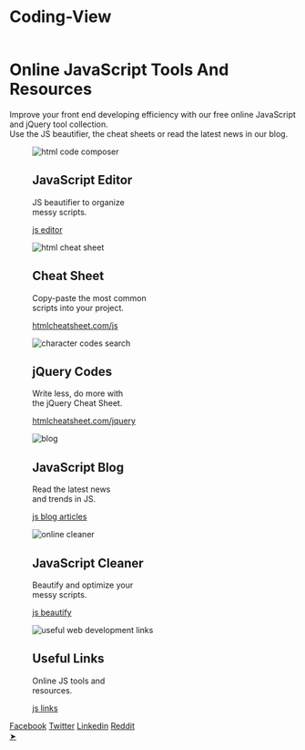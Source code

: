 # Coding-View

<!DOCTYPE HTML>
<html lang="en">
<head>
<meta charset="utf-8">
<meta http-equiv="x-ua-compatible" content="ie=edge">
<title>Free Online JavaScript (JS) Tools And Resources</title>
<link rel="canonical" href="https://html-css-js.com/js/">
<meta name="description" content="Improve your front end developing efficiency with our free online JavaScript and jQuery tool collection. Use the JS beautifier, the cheat sheets or ...">
<meta name="keywords" content="javascript,js">
<meta property="og:title" content="HTML CSS JavaScript">
<meta property="og:description" content="Improve your front end developing efficiency with our free online JavaScript and jQuery tool collection. Use the JS beautifier, the cheat sheets or ...">
<meta property="og:url" content="https://html-css-js.com/js/">
<meta property="og:image" content="https://html-css-js.com/images/og.jpg">
<meta property="og:type" content="website">
<meta name="viewport" content="width=device-width, initial-scale=1">
<link rel="icon" type="image/png" href="/favicon.ico">
<link href="/assets/jq/ui/jquery-ui.min.css" rel="stylesheet">
<script src="/assets/jq/jq.js"></script>
<script src="/assets/jq/ui/jquery-ui.min.js"></script>
<script src="/html-css-js.js"></script>
<link rel="stylesheet" href="/html-css-js.css">
<script async=true>!function(){var o,e=window.location.hostname,t=document.createElement("script"),n=document.getElementsByTagName("script")[0],e="https://cmp.inmobi.com".concat("/choice/","xncav4ssEzwLp","/",e,"/choice.js?tag_version=V3"),p=0;t.async=!0,t.type="text/javascript",t.src=e,n.parentNode.insertBefore(t,n),function(){for(var e,a="__tcfapiLocator",n=[],s=window;s;){try{if(s.frames[a]){e=s;break}}catch(e){}if(s===window.top)break;s=s.parent}e||(!function e(){var t,n=s.document,p=!!s.frames[a];return p||(n.body?((t=n.createElement("iframe")).style.cssText="display:none",t.name=a,n.body.appendChild(t)):setTimeout(e,5)),!p}(),s.__tcfapi=function(){var e,t=arguments;if(!t.length)return n;"setGdprApplies"===t[0]?3<t.length&&2===t[2]&&"boolean"==typeof t[3]&&(e=t[3],"function"==typeof t[2]&&t[2]("set",!0)):"ping"===t[0]?(e={gdprApplies:e,cmpLoaded:!1,cmpStatus:"stub"},"function"==typeof t[2]&&t[2](e)):("init"===t[0]&&"object"==typeof t[3]&&(t[3]=Object.assign(t[3],{tag_version:"V3"})),n.push(t))},s.addEventListener("message",function(n){var p="string"==typeof n.data,e={};try{e=p?JSON.parse(n.data):n.data}catch(e){}var a=e.__tcfapiCall;a&&window.__tcfapi(a.command,a.version,function(e,t){t={__tcfapiReturn:{returnValue:e,success:t,callId:a.callId}};p&&(t=JSON.stringify(t)),n&&n.source&&n.source.postMessage&&n.source.postMessage(t,"*")},a.parameter)},!1))}(),o=["2:tcfeuv2","6:uspv1","7:usnatv1","8:usca","9:usvav1","10:uscov1","11:usutv1","12:usctv1"],window.__gpp_addFrame=function(e){var t;window.frames[e]||(document.body?((t=document.createElement("iframe")).style.cssText="display:none",t.name=e,document.body.appendChild(t)):window.setTimeout(window.__gpp_addFrame,10,e))},window.__gpp_stub=function(){var e=arguments;if(__gpp.queue=__gpp.queue||[],__gpp.events=__gpp.events||[],!e.length||1==e.length&&"queue"==e[0])return __gpp.queue;if(1==e.length&&"events"==e[0])return __gpp.events;var t=e[0],n=1<e.length?e[1]:null,p=2<e.length?e[2]:null;if("ping"===t)n({gppVersion:"1.1",cmpStatus:"stub",cmpDisplayStatus:"hidden",signalStatus:"not ready",supportedAPIs:o,cmpId:10,sectionList:[],applicableSections:[-1],gppString:"",parsedSections:{}},!0);else if("addEventListener"===t){"lastId"in __gpp||(__gpp.lastId=0),__gpp.lastId++;var a=__gpp.lastId;__gpp.events.push({id:a,callback:n,parameter:p}),n({eventName:"listenerRegistered",listenerId:a,data:!0,pingData:{gppVersion:"1.1",cmpStatus:"stub",cmpDisplayStatus:"hidden",signalStatus:"not ready",supportedAPIs:o,cmpId:10,sectionList:[],applicableSections:[-1],gppString:"",parsedSections:{}}},!0)}else if("removeEventListener"===t){for(var s=!1,i=0;i<__gpp.events.length;i++)if(__gpp.events[i].id==p){__gpp.events.splice(i,1),s=!0;break}n({eventName:"listenerRemoved",listenerId:p,data:s,pingData:{gppVersion:"1.1",cmpStatus:"stub",cmpDisplayStatus:"hidden",signalStatus:"not ready",supportedAPIs:o,cmpId:10,sectionList:[],applicableSections:[-1],gppString:"",parsedSections:{}}},!0)}else"hasSection"===t?n(!1,!0):"getSection"===t||"getField"===t?n(null,!0):__gpp.queue.push([].slice.apply(e))},window.__gpp_msghandler=function(n){var p,a="string"==typeof n.data;try{var t=a?JSON.parse(n.data):n.data}catch(e){t=null}"object"==typeof t&&null!==t&&"__gppCall"in t&&(p=t.__gppCall,window.__gpp(p.command,function(e,t){t={__gppReturn:{returnValue:e,success:t,callId:p.callId}};n.source.postMessage(a?JSON.stringify(t):t,"*")},"parameter"in p?p.parameter:null,"version"in p?p.version:"1.1"))},"__gpp"in window&&"function"==typeof window.__gpp||(window.__gpp=window.__gpp_stub,window.addEventListener("message",window.__gpp_msghandler,!1),window.__gpp_addFrame("__gppLocator"));var a,s=function(){var e=arguments;typeof window.__uspapi!==s&&setTimeout(function(){void 0!==window.__uspapi&&window.__uspapi.apply(window.__uspapi,e)},500)};void 0===window.__uspapi&&(window.__uspapi=s,a=setInterval(function(){p++,window.__uspapi===s&&p<3?console.warn("USP is not accessible"):clearInterval(a)},6e3))}();</script>
</head>
	<body>
		<div class="pagewrap">
			<div id="tabContainer">
			</div>	
			<div class="reklamocska">
<iframe id="html-css-js.com_1200x300_billboard_responsive_1_DFP" frameborder="0" scrolling="no" marginheight="0" marginwidth="0" topmargin="0" leftmargin="0" width="1" height="1"></iframe><script>(function () {var size='970x250|300x250',adunit = 'html-css-js.com_1200x300_billboard_responsive_1_DFP',childNetworkId = '22366645410',xmlhttp = new XMLHttpRequest();xmlhttp.onreadystatechange = function(){if(xmlhttp.readyState==4 && xmlhttp.status==200){var iframe=document.getElementById(adunit).contentWindow.document;iframe.open();iframe.write(xmlhttp.responseText);iframe.close();}};var child=childNetworkId.trim()?','+childNetworkId.trim():'';xmlhttp.open("GET", 'https://pubads.g.doubleclick.net/gampad/adx?iu=/147246189'+child+'/'+adunit+'&sz='+encodeURI(size)+'&t=Placement_type%3Dserving&'+Date.now(), true);xmlhttp.send();})();</script>
			</div>
			<div class="mainContent">
			<h1 class="centered">Online JavaScript Tools And Resources</h1>
			<p class="headline">Improve your front end developing efficiency with our free online JavaScript and jQuery tool collection. <br />Use the JS beautifier, the cheat sheets or read the latest news in our blog.</p>
			<div class="hoverThumbGrid">
				<figure class="effect-sadie">
					<img src="/images/tiles/javascript-editor.jpg" alt="html code composer"/>
					<figcaption>
						<h2>JavaScript <span>Editor</span></h2>
						<p>JS beautifier to organize <br />messy scripts.</p>
						<a href="/js/editor/">js editor</a>
					</figcaption>
				</figure>
				<figure class="effect-sadie">
					<img src="/images/tiles/cheat-sheet.jpg" alt="html cheat sheet"/>
					<figcaption>
						<h2>Cheat <span>Sheet</span></h2>
						<p>Copy-paste the most common <br />scripts into your project.</p>
						<a rel="nofollow" href="https://htmlcheatsheet.com/js/">htmlcheatsheet.com/js</a>
					</figcaption>
				</figure>
				<figure class="effect-sadie">
					<img src="/images/tiles/characters.jpg" alt="character codes search"/>
					<figcaption>
						<h2>jQuery <span>Codes</span></h2>
						<p>Write less, do more with<br>the jQuery Cheat Sheet.</p>
						<a rel="nofollow" href="https://htmlcheatsheet.com/jquery/">htmlcheatsheet.com/jquery</a>
					</figcaption>
				</figure>
				<figure class="effect-sadie">
					<img src="/images/tiles/blog.jpg" alt="blog"/>
					<figcaption>
						<h2>JavaScript <span>Blog</span></h2>
						<p>Read the latest news <br> and trends in JS.</p>
						<a rel="nofollow" href="https://html-online.com/articles/category/javascript/">js blog articles</a>
					</figcaption>
				</figure>
				<figure class="effect-sadie">
					<img src="/images/tiles/cleaner.jpg" alt="online cleaner"/>
					<figcaption>
						<h2>JavaScript <span>Cleaner</span></h2>
						<p>Beautify and optimize your<br />messy scripts.</p>
						<a rel="nofollow" href="https://html-cleaner.com/js/">js beautify</a>
					</figcaption>
				</figure>
				<figure class="effect-sadie">
					<img src="/images/tiles/links.jpg" alt="useful web development links"/>
					<figcaption>
						<h2>Useful <span>Links</span></h2>
						<p>Online JS tools and<br />resources.</p>
						<a href="/js/links/">js links</a>
					</figcaption>
				</figure>
			</div>
			</div>
			<div id="sidebar">
				<aside>
					<div class="shares">
						<a class="facebook" href="https://www.facebook.com/sharer.php?u=https://html-css-js.com/" target="_blank" rel="nofollow">Facebook</a>
						<a class="twitter" href="https://twitter.com/intent/tweet?url=https://html-css-js.com/&amp;text=HTML%20CSS%20JS" target="_blank" rel="nofollow">Twitter</a>
						<a class="linkedin" href="https://www.linkedin.com/shareArticle?mini=true&amp;url=https://html-css-js.com/&amp;title=HTML%20CSS%20JS&amp;summary=An%20amazing%20free%20online%20tool!&amp;source=" target="_blank" rel="nofollow">Linkedin</a>
						<a class="reddit" href="https://reddit.com/submit?url=https://html-css-js.com/&amp;title=HTML%20CSS%20JS" target="_blank" rel="nofollow">Reddit</a>
					</div>
					<div id="wrapFcbkLike">
						<div id="fb-root"></div>
<script>(function(d, s, id) {
var js, fjs = d.getElementsByTagName(s)[0];
if (d.getElementById(id)) return;
js = d.createElement(s); js.id = id;
js.src = 'https://connect.facebook.net/en_GB/sdk.js#xfbml=1&version=v3.1&appId=355198271187833&autoLogAppEvents=1';
fjs.parentNode.insertBefore(js, fjs);
}(document, 'script', 'facebook-jssdk'));</script>
						<div class="fb-like" data-href="https://www.facebook.com/htmlcoding/" data-width="210" data-layout="standard" data-action="like" data-size="large" data-show-faces="true" data-share="true"></div>
					</div>
<iframe id="html-css-js.com_300x600_responsive_2_DFP" frameborder="0" scrolling="no" marginheight="0" marginwidth="0" topmargin="0" leftmargin="0" width="1" height="1"></iframe><script>(function () {var size='300x600|300x250',adunit = 'html-css-js.com_300x600_responsive_2_DFP',childNetworkId = '22366645410',xmlhttp = new XMLHttpRequest();xmlhttp.onreadystatechange = function(){if(xmlhttp.readyState==4 && xmlhttp.status==200){var iframe=document.getElementById(adunit).contentWindow.document;iframe.open();iframe.write(xmlhttp.responseText);iframe.close();}};var child=childNetworkId.trim()?','+childNetworkId.trim():'';xmlhttp.open("GET", 'https://pubads.g.doubleclick.net/gampad/adx?iu=/147246189'+child+'/'+adunit+'&sz='+encodeURI(size)+'&t=Placement_type%3Dserving&'+Date.now(), true);xmlhttp.send();})();</script>
					<div id="sidebarContent">
					</div>
				</aside>
			</div>
			<div id="hcjCookies"></div>
			<div class="footer" id="footerContent">
			</div>		
		</div>
		<a id="back2Top" title="Back to top" href="#">&#10148;</a>
<script async src="https://www.googletagmanager.com/gtag/js?id=G-ZECSXVE95B"></script><script>window.dataLayer = window.dataLayer || [];function gtag(){dataLayer.push(arguments);}gtag('js', new Date());gtag('config', 'G-ZECSXVE95B');</script></body>
</html>
